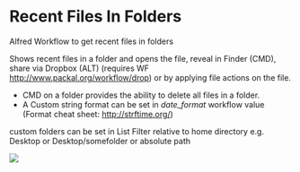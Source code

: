 # Recent Files In Folders
Alfred Workflow to get recent files in folders

Shows recent files in a folder and opens the file, reveal in Finder (CMD), share via Dropbox (ALT) (requires WF http://www.packal.org/workflow/drop) or by applying file actions on the file.

* CMD on a folder provides the ability to delete all files in a folder.
* A Custom string format can be set in *date_format* workflow value (Format cheat sheet: http://strftime.org/)

custom folders can be set in List Filter relative to home directory e.g. Desktop or Desktop/somefolder or absolute path

![](https://content.invisioncic.com/r229491/monthly_2018_05/21-05-2018--0-07-17-SNAP.png.d30d04aa8d44edea32e4d75968b3c884.png)